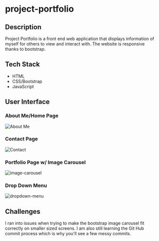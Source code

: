 # project-portfolio
<h2>Description</h2>
<p>Project Portfolio is a front end web application that displays information of myself for others to view and interact with. The website is responsive thanks to bootstrap.</p>

<h2>Tech Stack</h2>
<ul>
  <li>HTML</li>
  <li>CSS/Bootstrap</li>
  <li>JavaScript</li>
 </ul>
 
 <h2>User Interface</h2>
 
  <h3>About Me/Home Page</h3>
  
  ![About Me](https://user-images.githubusercontent.com/72889560/103568351-05d1fa80-4e8b-11eb-97ac-0504d5faac24.png)
  
  <h3>Contact Page</h3>
  
  ![Contact](https://user-images.githubusercontent.com/72889560/103568364-08345480-4e8b-11eb-8be5-0509e54453d5.png)
  
  <h3>Portfolio Page w/ Image Carousel</h3>
  
  ![image-carousel](https://user-images.githubusercontent.com/72889560/103574201-21da9980-4e95-11eb-8ad9-15b25d4efc52.gif)
  
  <h3>Drop Down Menu</h3>
  
  ![dropdown-menu](https://user-images.githubusercontent.com/72889560/103574979-864a2880-4e96-11eb-9460-8d771d42a4c0.gif)

 <h2>Challenges</h2>
 <p>I ran into issues when trying to make the bootstrap image carousel fit correctly on smaller sized screens. I am also still learning the Git Hub commit process which is why you'll see a few messy commits.</p>
